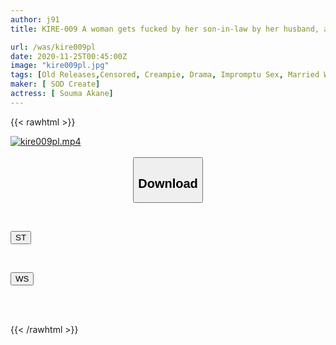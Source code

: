 ```yaml
---
author: j91
title: KIRE-009 A woman gets fucked by her son-in-law by her husband, and her vagina tightens and she cums. A 33-year-old married woman who lives in a high-class residential area. Akane Soma tightens his penis every time her husband's stepchild immediately fucks her and cums inside her...

url: /was/kire009pl
date: 2020-11-25T00:45:00Z
image: "kire009pl.jpg"
tags: [Old Releases,Censored, Creampie, Drama, Impromptu Sex, Married Woman, Solowork]
maker: [ SOD Create]
actress: [ Souma Akane]
---
```



{{< rawhtml >}}

<div class="video" data-videoid="1dKZG1AwBxTe4JO">
    <a href="javascript:;">
        <img src="/was/kire009pl/kire009pl.jpg" width="WIDTH" height="HEIGHT" alt="kire009pl.mp4" loading="lazy">
    </a>
</div>

<script type="text/javascript" src="https://j91.asia/asset/on-demand-st.js"></script>

<br>
  <link rel="stylesheet" href="https://j91.asia/asset/bs5.css">
  
  <center>
  <button class="btn btn-primary" type="button" data-bs-toggle="collapse" data-bs-target=".multi-collapse" aria-expanded="false" aria-controls="multiCollapseExample1 multiCollapseExample2"><h2>Download</h2></button></center>
</p>
<div class="row">
  <div class="col">
    <div class="collapse multi-collapse" id="multiCollapseExample1">
      <div class="card card-body">
	      	      <br>
<div class="buttons">  
<p><a href="https://streamtape.to/v/1dKZG1AwBxTe4JO" target="_blank"><button class="btn-hover color-3"><i class="fa fa-download"></i> ST</button></a></p></div>
    </div>
  </div>
</div>
  <div class="col">
    <div class="collapse multi-collapse" id="multiCollapseExample2">
      <div class="card card-body">
	      <br>
<div class="buttons">
<p><a href="https://wolfstream.tv/f9dp1iwmy1y9" target="_blank"><button class="btn-hover color-8"><i class="fa fa-download"></i> WS</button></a></p></div>
<br><br>
      </div>
    </div>
  </div>
</div>

{{< /rawhtml >}}